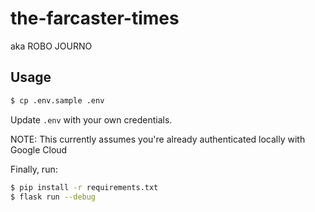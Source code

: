 # the-farcaster-times
aka ROBO JOURNO

## Usage

```bash
$ cp .env.sample .env
```

Update `.env` with your own credentials.

NOTE: This currently assumes you're already authenticated locally with Google Cloud

Finally, run:

```bash
$ pip install -r requirements.txt
$ flask run --debug
```
